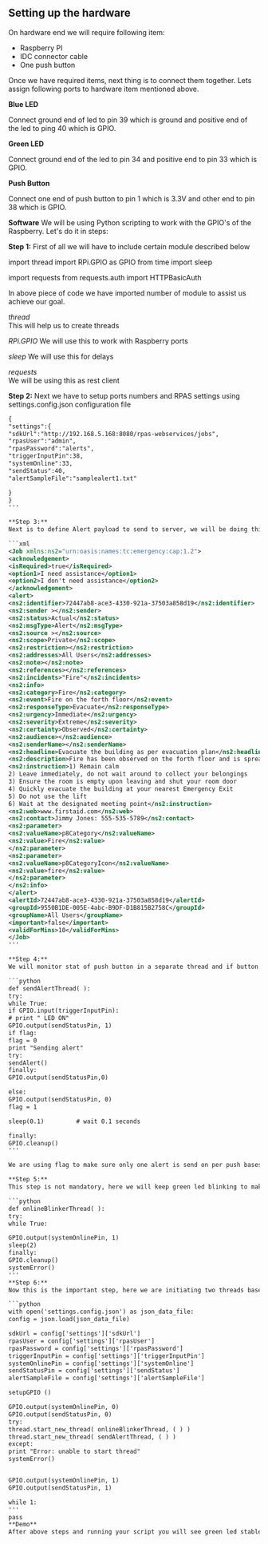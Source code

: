 Setting up the hardware
-----------------------

On hardware end we will require following item:

- Raspberry PI 
- IDC connector cable 
- One push button

Once we have required items, next thing is to connect them together. Lets assign following ports to hardware item mentioned above.

**Blue LED**

Connect ground end of led to pin 39 which is ground and positive end of the led to ping 40 which is GPIO.

**Green LED**

Connect ground end of the led to pin 34 and positive end to pin 33 which is GPIO.

**Push Button**

Connect one end of push button to pin 1 which is 3.3V and other end to pin 38 which is GPIO.

**Software**
We will be using Python scripting to work with the GPIO's of the Raspberry. Let's do it in steps:

**Step 1:**
First of all we will have to include certain module described below

import thread 
import RPi.GPIO as GPIO
from time import sleep

import requests
from requests.auth import HTTPBasicAuth

In above piece of code we have imported number of module to assist us achieve our goal.

*thread*	
This will help us to create threads

*RPi.GPIO*
We will use this to work with Raspberry ports

*sleep*	
We will use this for delays

*requests*	
We will be using this as rest client

**Step 2:**
Next we have to setup ports numbers and RPAS settings using settings.config.json configuration file

```xml
{
"settings":{
"sdkUrl":"http://192.168.5.168:8080/rpas-webservices/jobs",
"rpasUser":"admin",
"rpasPassword":"alerts",
"triggerInputPin":38,
"systemOnline":33,
"sendStatus":40,
"alertSampleFile":"samplealert1.txt"

}
}
'''

**Step 3:**
Next is to define Alert payload to send to server, we will be doing this in separate text file and name of that text file will be entered in configuration file above

```xml
<Job xmlns:ns2="urn:oasis:names:tc:emergency:cap:1.2">
<acknowledgement>
<isRequired>true</isRequired>
<option1>I need assistance</option1>
<option2>I don't need assistance</option2>
</acknowledgement>
<alert>
<ns2:identifier>72447ab8-ace3-4330-921a-37503a858d19</ns2:identifier>
<ns2:sender ></ns2:sender>
<ns2:status>Actual</ns2:status>
<ns2:msgType>Alert</ns2:msgType>
<ns2:source ></ns2:source>
<ns2:scope>Private</ns2:scope>
<ns2:restriction></ns2:restriction>
<ns2:addresses>All Users</ns2:addresses>
<ns2:note></ns2:note>
<ns2:references></ns2:references>
<ns2:incidents>"Fire"</ns2:incidents>
<ns2:info>
<ns2:category>Fire</ns2:category>
<ns2:event>Fire on the forth floor</ns2:event>
<ns2:responseType>Evacuate</ns2:responseType>
<ns2:urgency>Immediate</ns2:urgency>
<ns2:severity>Extreme</ns2:severity>
<ns2:certainty>Observed</ns2:certainty>
<ns2:audience></ns2:audience>
<ns2:senderName></ns2:senderName>
<ns2:headline>Evacuate the building as per evacuation plan</ns2:headline>
<ns2:description>Fire has been observed on the forth floor and is spreading across the building. Please evacuate your rooms and proceed to your assembly area immediately. Do not use elevators.</ns2:description>
<ns2:instruction>1) Remain calm
2) Leave immediately, do not wait around to collect your belongings
3) Ensure the room is empty upon leaving and shut your room door
4) Quickly evacuate the building at your nearest Emergency Exit
5) Do not use the lift
6) Wait at the designated meeting point</ns2:instruction>
<ns2:web>www.firstaid.com</ns2:web>
<ns2:contact>Jimmy Jones: 555-535-5789</ns2:contact>
<ns2:parameter>
<ns2:valueName>p8Category</ns2:valueName>
<ns2:value>Fire</ns2:value>
</ns2:parameter>
<ns2:parameter>
<ns2:valueName>p8CategoryIcon</ns2:valueName>
<ns2:value>fire</ns2:value>
</ns2:parameter>
</ns2:info>
</alert>
<alertId>72447ab8-ace3-4330-921a-37503a858d19</alertId>
<groupId>9550B1DE-005E-4abc-B9DF-D1B815B2758C</groupId>
<groupName>All Users</groupName>
<important>false</important>
<validForMins>10</validForMins>
</Job>
'''

**Step 4:**
We will monitor stat of push button in a separate thread and if button is pressed we will call sendAlert method and will turn on the blue led. 

```python
def sendAlertThread( ):
try:
while True:            
if GPIO.input(triggerInputPin): 
# print " LED ON"
GPIO.output(sendStatusPin, 1)         
if flag:
flag = 0
print "Sending alert"
try:
sendAlert()
finally:
GPIO.output(sendStatusPin,0)

else:
GPIO.output(sendStatusPin, 0)         
flag = 1

sleep(0.1)         # wait 0.1 seconds

finally:                   
GPIO.cleanup()         
'''

We are using flag to make sure only one alert is send on per push bases.

**Step 5:**
This step is not mandatory, here we will keep green led blinking to make sure our script is running.

```python
def onlineBlinkerThread( ):
try:
while True:            

GPIO.output(systemOnlinePin, 1) 
sleep(2)           
finally:                   
GPIO.cleanup()         
systemError()
'''
**Step 6:**
Now this is the important step, here we are initiating two threads based on methods defined in step 4 and 5.

```python
with open('settings.config.json') as json_data_file:
config = json.load(json_data_file)

sdkUrl = config['settings']['sdkUrl']
rpasUser = config['settings']['rpasUser']
rpasPassword = config['settings']['rpasPassword']
triggerInputPin = config['settings']['triggerInputPin']
systemOnlinePin = config['settings']['systemOnline']
sendStatusPin = config['settings']['sendStatus']
alertSampleFile = config['settings']['alertSampleFile']

setupGPIO ()

GPIO.output(systemOnlinePin, 0)
GPIO.output(sendStatusPin, 0)
try:
thread.start_new_thread( onlineBlinkerThread, ( ) )
thread.start_new_thread( sendAlertThread, ( ) )
except:
print "Error: unable to start thread"
systemError()


GPIO.output(systemOnlinePin, 1)
GPIO.output(sendStatusPin, 1)

while 1:
'''
pass
**Demo**
After above steps and running your script you will see green led stable is script is working good. By pushing button, blue led will glow and will go down if alert send successfully, in case of error blue led will keep blinking .

